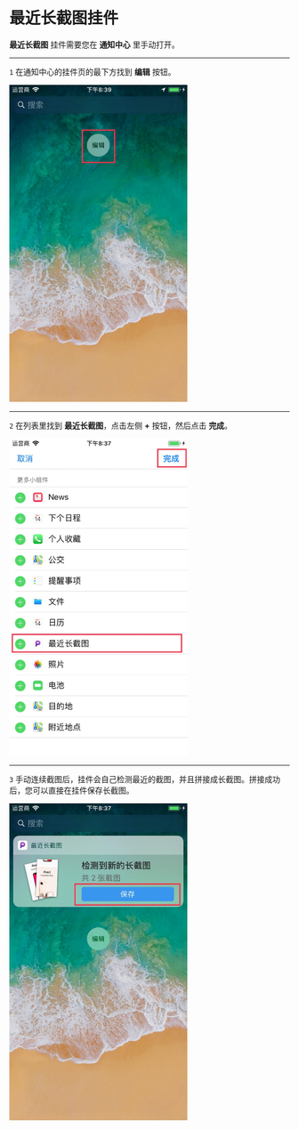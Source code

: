 # 最近长截图挂件

**最近长截图** 挂件需要您在 **通知中心** 里手动打开。

---

`1` 在通知中心的挂件页的最下方找到 **编辑** 按钮。

<img src="../image/guide-widget-1.jpg" width="320" >

---

`2` 在列表里找到 **最近长截图**，点击左侧 **+** 按钮，然后点击 **完成**。

<img src="../image/guide-widget-2.jpg" width="320" >

---

`3` 手动连续截图后，挂件会自己检测最近的截图，并且拼接成长截图。拼接成功后，您可以直接在挂件保存长截图。

<img src="../image/guide-widget-3.jpg" width="320" >
